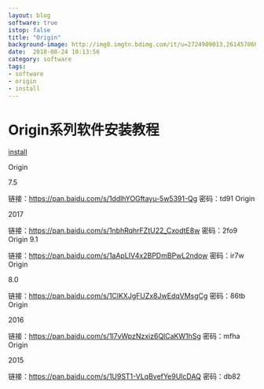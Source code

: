 ```yaml
---
layout: blog
software: true
istop: false
title: "Origin"
background-image: http://img0.imgtn.bdimg.com/it/u=2724909013,2614570605&fm=26&gp=0.jpg
date:  2018-08-24 10:13:56
category: software
tags:
- software
- origin
- install
---
```


# Origin系列软件安装教程
<a href="https://mp.weixin.qq.com/s?__biz=MzU1NjY5NTcyNw==&mid=2247487884&idx=1&sn=7fc545eae724085619b9118a42d60aa9&chksm=fbc0784cccb7f15a3c9f7f66accc142a8a66fa09105969a2de9d490acbfe9c2f243bdea193ea&scene=0#rd" title="install"> install</a>

Origin

7.5

链接：https://pan.baidu.com/s/1ddlhYOGftayu-5w5391-Qg
密码：td91
Origin

2017

链接：https://pan.baidu.com/s/1nbhRqhrFZtU22_CxodtE8w
密码：2fo9
Origin
9.1

链接：https://pan.baidu.com/s/1aApLIV4x2BPDmBPwL2ndow
密码：ir7w
Origin

8.0

链接：https://pan.baidu.com/s/1ClKXJgFUZx8JwEdqVMsgCg
密码：86tb
Origin

2016

链接：https://pan.baidu.com/s/1l7vWpzNzxiz6QlCaKW1hSg
密码：mfha
Origin

2015

链接：https://pan.baidu.com/s/1U9ST1-VLqBvefYe9UlcDAQ
密码：db82
